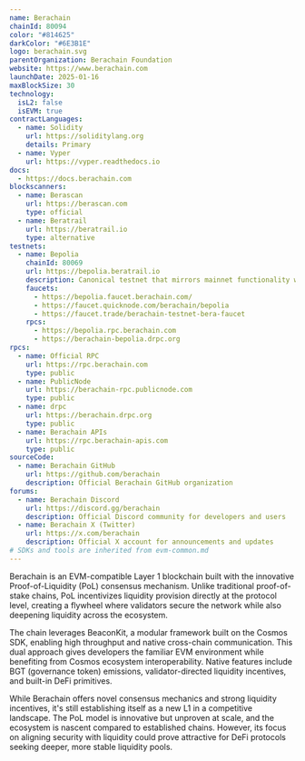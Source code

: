 ```yaml
---
name: Berachain
chainId: 80094
color: "#814625"
darkColor: "#6E3B1E"
logo: berachain.svg
parentOrganization: Berachain Foundation
website: https://www.berachain.com
launchDate: 2025-01-16
maxBlockSize: 30
technology:
  isL2: false
  isEVM: true
contractLanguages:
  - name: Solidity
    url: https://soliditylang.org
    details: Primary
  - name: Vyper
    url: https://vyper.readthedocs.io
docs:
  - https://docs.berachain.com
blockscanners:
  - name: Berascan
    url: https://berascan.com
    type: official
  - name: Beratrail
    url: https://beratrail.io
    type: alternative
testnets:
  - name: Bepolia
    chainId: 80069
    url: https://bepolia.beratrail.io
    description: Canonical testnet that mirrors mainnet functionality with full Proof-of-Liquidity support.
    faucets:
      - https://bepolia.faucet.berachain.com/
      - https://faucet.quicknode.com/berachain/bepolia
      - https://faucet.trade/berachain-testnet-bera-faucet
    rpcs:
      - https://bepolia.rpc.berachain.com
      - https://berachain-bepolia.drpc.org
rpcs:
  - name: Official RPC
    url: https://rpc.berachain.com
    type: public
  - name: PublicNode
    url: https://berachain-rpc.publicnode.com
    type: public
  - name: drpc
    url: https://berachain.drpc.org
    type: public
  - name: Berachain APIs
    url: https://rpc.berachain-apis.com
    type: public
sourceCode:
  - name: Berachain GitHub
    url: https://github.com/berachain
    description: Official Berachain GitHub organization
forums:
  - name: Berachain Discord
    url: https://discord.gg/berachain
    description: Official Discord community for developers and users
  - name: Berachain X (Twitter)
    url: https://x.com/berachain
    description: Official X account for announcements and updates
# SDKs and tools are inherited from evm-common.md
---
```


Berachain is an EVM-compatible Layer 1 blockchain built with the innovative Proof-of-Liquidity (PoL) consensus mechanism. Unlike traditional proof-of-stake chains, PoL incentivizes liquidity provision directly at the protocol level, creating a flywheel where validators secure the network while also deepening liquidity across the ecosystem.

The chain leverages BeaconKit, a modular framework built on the Cosmos SDK, enabling high throughput and native cross-chain communication. This dual approach gives developers the familiar EVM environment while benefiting from Cosmos ecosystem interoperability. Native features include BGT (governance token) emissions, validator-directed liquidity incentives, and built-in DeFi primitives.

While Berachain offers novel consensus mechanics and strong liquidity incentives, it's still establishing itself as a new L1 in a competitive landscape. The PoL model is innovative but unproven at scale, and the ecosystem is nascent compared to established chains. However, its focus on aligning security with liquidity could prove attractive for DeFi protocols seeking deeper, more stable liquidity pools.